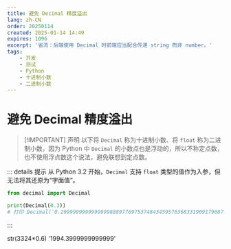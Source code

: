 ```yaml
---
title: 避免 Decimal 精度溢出
lang: zh-CN
order: 20250114
created: 2025-01-14 14:49
expires: 1096
excerpt: '省流：后端使用 Decimal 时前端应当配合传递 string 而非 number。'
tags:
    - 开发
    - 测试
    - Python
    - 十进制小数
    - 二进制小数
---
```


# 避免 Decimal 精度溢出

<RevisionInfo indent />
<TagsBar />

> [!IMPORTANT] 声明
> 以下将 `Decimal` 称为十进制小数、将 `float` 称为二进制小数，因为
> Python 中 `Decimal` 的小数点也是浮动的，所以不称定点数，也不使用浮点数这个说法，避免联想到定点数。

::: details 提示
从 Python 3.2 开始，`Decimal` 支持 `float` 类型的值作为入参，但无法将其还原为“字面值”。
```python
from decimal import Decimal

print(Decimal(0.3))
# 打印 Decimal('0.299999999999999988897769753748434595763683319091796875')
```
:::


str(3324*0.6)
'1994.3999999999999'
